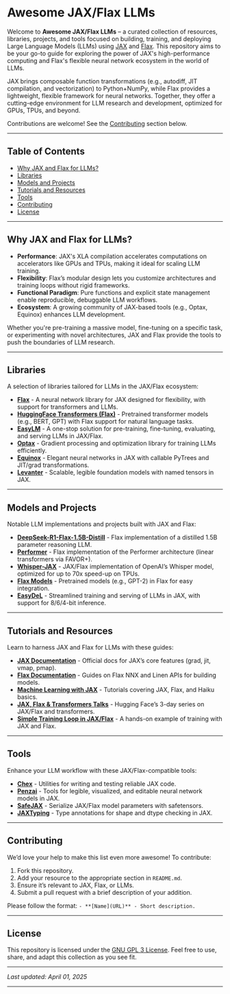 # Awesome JAX/Flax LLMs

Welcome to **Awesome JAX/Flax LLMs** – a curated collection of resources, libraries, projects, and tools focused on building, training, and deploying Large Language Models (LLMs) using [JAX](https://github.com/google/jax) and [Flax](https://github.com/google/flax). This repository aims to be your go-to guide for exploring the power of JAX's high-performance computing and Flax's flexible neural network ecosystem in the world of LLMs.

JAX brings composable function transformations (e.g., autodiff, JIT compilation, and vectorization) to Python+NumPy, while Flax provides a lightweight, flexible framework for neural networks. Together, they offer a cutting-edge environment for LLM research and development, optimized for GPUs, TPUs, and beyond.

Contributions are welcome! See the [Contributing](#contributing) section below.

---

## Table of Contents

- [Why JAX and Flax for LLMs?](#why-jax-and-flax-for-llms)
- [Libraries](#libraries)
- [Models and Projects](#models-and-projects)
- [Tutorials and Resources](#tutorials-and-resources)
- [Tools](#tools)
- [Contributing](#contributing)
- [License](#license)

---

## Why JAX and Flax for LLMs?

- **Performance**: JAX's XLA compilation accelerates computations on accelerators like GPUs and TPUs, making it ideal for scaling LLM training.
- **Flexibility**: Flax’s modular design lets you customize architectures and training loops without rigid frameworks.
- **Functional Paradigm**: Pure functions and explicit state management enable reproducible, debuggable LLM workflows.
- **Ecosystem**: A growing community of JAX-based tools (e.g., Optax, Equinox) enhances LLM development.

Whether you're pre-training a massive model, fine-tuning on a specific task, or experimenting with novel architectures, JAX and Flax provide the tools to push the boundaries of LLM research.

---

## Libraries

A selection of libraries tailored for LLMs in the JAX/Flax ecosystem:

- **[Flax](https://github.com/google/flax)** - A neural network library for JAX designed for flexibility, with support for transformers and LLMs.
- **[HuggingFace Transformers (Flax)](https://github.com/huggingface/transformers)** - Pretrained transformer models (e.g., BERT, GPT) with Flax support for natural language tasks.
- **[EasyLM](https://github.com/young-geng/EasyLM)** - A one-stop solution for pre-training, fine-tuning, evaluating, and serving LLMs in JAX/Flax.
- **[Optax](https://github.com/deepmind/optax)** - Gradient processing and optimization library for training LLMs efficiently.
- **[Equinox](https://github.com/patrick-kidger/equinox)** - Elegant neural networks in JAX with callable PyTrees and JIT/grad transformations.
- **[Levanter](https://github.com/stanford-crfm/levanter)** - Scalable, legible foundation models with named tensors in JAX.

---

## Models and Projects

Notable LLM implementations and projects built with JAX and Flax:

- **[DeepSeek-R1-Flax-1.5B-Distill](https://github.com/example/deepseek-r1-flax)** - Flax implementation of a distilled 1.5B parameter reasoning LLM.
- **[Performer](https://github.com/google-research/google-research)** - Flax implementation of the Performer architecture (linear transformers via FAVOR+).
- **[Whisper-JAX](https://github.com/sanchit-gandhi/whisper-jax)** - JAX/Flax implementation of OpenAI’s Whisper model, optimized for up to 70x speed-up on TPUs.
- **[Flax Models](https://github.com/matthias-wright/flaxmodels)** - Pretrained models (e.g., GPT-2) in Flax for easy integration.
- **[EasyDeL](https://github.com/erfanzar/EasyDeL)** - Streamlined training and serving of LLMs in JAX, with support for 8/6/4-bit inference.

---

## Tutorials and Resources

Learn to harness JAX and Flax for LLMs with these guides:

- **[JAX Documentation](https://jax.readthedocs.io/)** - Official docs for JAX’s core features (grad, jit, vmap, pmap).
- **[Flax Documentation](https://flax.readthedocs.io/)** - Guides on Flax NNX and Linen APIs for building models.
- **[Machine Learning with JAX](https://github.com/gordicaleksa/get-started-with-JAX)** - Tutorials covering JAX, Flax, and Haiku basics.
- **[JAX, Flax & Transformers Talks](https://huggingface.co)** - Hugging Face’s 3-day series on JAX/Flax and transformers.
- **[Simple Training Loop in JAX/Flax](https://github.com/soumik12345/jax-series)** - A hands-on example of training with JAX and Flax.

---

## Tools

Enhance your LLM workflow with these JAX/Flax-compatible tools:

- **[Chex](https://github.com/deepmind/chex)** - Utilities for writing and testing reliable JAX code.
- **[Penzai](https://github.com/google/penzai)** - Tools for legible, visualized, and editable neural network models in JAX.
- **[SafeJAX](https://github.com/TheCamusean/safejax)** - Serialize JAX/Flax model parameters with safetensors.
- **[JAXTyping](https://github.com/google/jaxtyping)** - Type annotations for shape and dtype checking in JAX.

---

## Contributing

We’d love your help to make this list even more awesome! To contribute:

1. Fork this repository.
2. Add your resource to the appropriate section in `README.md`.
3. Ensure it’s relevant to JAX, Flax, or LLMs.
4. Submit a pull request with a brief description of your addition.

Please follow the format: `- **[Name](URL)** - Short description.`

---

## License

This repository is licensed under the [GNU GPL 3 License](LICENSE). Feel free to use, share, and adapt this collection as you see fit.

---

*Last updated: April 01, 2025*

---
